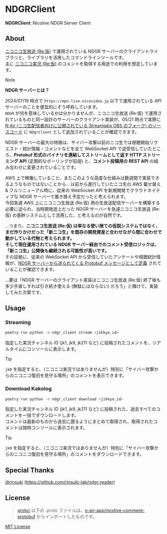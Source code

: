 
# NDGRClient

**NDGRClient**: Nicolive NDGR Server Client

## About

[ニコニコ生放送 (Re:仮)](https://live.nicovideo.jp/rekari/kl1) で運用されている NDGR サーバーのクライアントライブラリと、ライブラリを活用したコマンドラインツールです。  
主に [ニコニコ実況 (Re:仮)](https://originalnews.nico/464285) のコメントを取得する用途での利用を想定しています。

> [!NOTE]
> **NDGR サーバーとは？**  
> 
> 2024/07/19 時点で `https://mpn.live.nicovideo.jp` 以下で運用されている API サーバーのことを便宜的にそう呼称しています。  
> `NDGR` が何を意味しているかは分かりませんが、ニコニコ生放送 (Re:仮) で運用されているものと同一設計のサーバーのクライアント実装が、05/21 時点で実際に [N Air (ニコ生配信者向けに公開されている Streamlabs OBS のフォーク) のソースコード](https://github.com/n-air-app/n-air-app/blob/n-air_development/app/services/nicolive-program/NdgrClient.ts) に `NdgrClient` として追加されていることが確認できます。
>
> NDGR サーバーの最大の特徴は、サイバー攻撃以前のニコ生では視聴開始リクエスト・統計情報・コメントなどを全て WebSocket API で送受信していたところ、**Protobuf 形式のバイナリを連結してストリームとして返す HTTP ストリーミング API** (定期的なポーリングが前提) と、**コメント投稿用の REST API** の組み合わせに変更されていることです。  
> 
> AWS 上で稼働していること、またこのような高度な仕組みは数週間で実装できるようなものではないことから、以前から進行していたニコ生の AWS 載せ替え & フルリニューアル時に、従来の WebSocket API を新規開発でクラウドネイティブな NDGR サーバーで置き換え予定だったと考えられます。  
> 今回急遽 AWS 上にニコニコ生放送 (Re:仮) 用の生放送配信サーバーを構築する必要に迫られ、当時開発途上だった NDGR サーバーを急遽ニコニコ生放送 (Re:仮) の基幹システムとして流用した、と考えるのが自然です。
>
> …つまり、**ニコニコ生放送 (Re:仮) は単なる使い捨ての仮説システムではなく、まだ作りかけだった「新ニコ生」を既存の開発資産と合わせながら間に合わせで動かしている代物と考えられます。**  
> **そして現在運用されている NDGR サーバー経由でのコメント受信ロジックは、「新ニコ生」公開後も継続される可能性が高いです。**  
> その証拠に、従来の WebSocket API から受信していたアンケートや視聴統計情報が、[NDGR サーバーから送られてくる Protobuf メッセージとして定義](https://github.com/n-air-app/nicolive-comment-protobuf/blob/main/proto/dwango/nicolive/chat/data/atoms.proto) されていることが確認できます。  
> 
> …要は「NDGR サーバーのクライアント実装はニコニコ生放送 (Re:仮) 終了後も多少手直しすれば引き続き使える (無駄にはならない) だろう」と賭けて、実装してみた次第です。

## Usage

### Streaming

```bash
poetry run python -m ndgr_client stream <jikkyo_id>
```

指定した実況チャンネル ID (jk1, jk9, jk211 など) に投稿されたコメントを、リアルタイムにコンソールに表示します。

> [!TIP]
> `jk0` を指定すると、（ニコニコ実況ではありませんが）特別に「サイバー攻撃からのニコニコ復旧を見守る場所」のコメントを表示できます。

### Download Kakolog

```bash
poetry run python -m ndgr_client download <jikkyo_id>
```

指定した実況チャンネル ID (jk1, jk9, jk211 など) に投稿された、過去すべてのコメントを一括でダウンロードします。  
コメントは最新のものから過去に遡るようにまとめて取得され、取得されたコメントは随時コンソールに表示されます。

> [!TIP]
> `jk0` を指定すると、（ニコニコ実況ではありませんが）特別に「サイバー攻撃からのニコニコ復旧を見守る場所」のコメントをダウンロードできます。

## Special Thanks

[@rinsuki](https://github.com/rinsuki) (https://github.com/rinsuki-lab/ndgr-reader)

## License

> [proto/](/proto/) 以下の .proto ファイルは、[n-air-app/nicolive-comment-protobuf](https://github.com/n-air-app/nicolive-comment-protobuf) からインポートしたものです。

[MIT License](License.txt)
